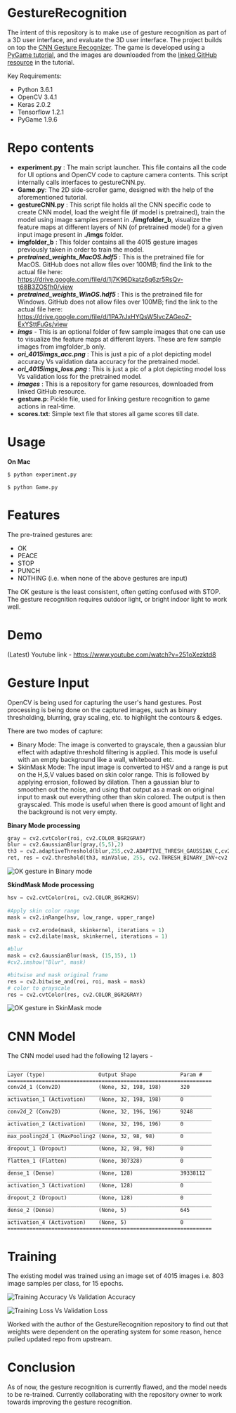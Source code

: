 # GestureRecognition

The intent of this repository is to make use of gesture recognition as part of a 3D user interface, and evaluate the 3D user interface. The project builds on top the [CNN Gesture Recognizer](https://github.com/asingh33/CNNGestureRecognizer). The game is developed using a [PyGame tutorial](https://www.youtube.com/watch?v=PjgLeP0G5Yw), and the images are downloaded from the [linked GitHub resource](https://github.com/techwithtim/Side-Scroller-Game/tree/master/images) in the tutorial.


Key Requirements:
- Python 3.6.1
- OpenCV 3.4.1
- Keras 2.0.2
- Tensorflow 1.2.1
- PyGame 1.9.6

# Repo contents
- **experiment.py** : The main script launcher. This file contains all the code for UI options and OpenCV code to capture camera contents. This script internally calls interfaces to gestureCNN.py.
- **Game.py**: The 2D side-scroller game, designed with the help of the aforementioned tutorial.
- **gestureCNN.py** : This script file holds all the CNN specific code to create CNN model, load the weight file (if model is pretrained), train the model using image samples present in **./imgfolder_b**, visualize the feature maps at different layers of NN (of pretrained model) for a given input image present in **./imgs** folder.
- **imgfolder_b** : This folder contains all the 4015 gesture images previously taken in order to train the model.
- **_pretrained_weights_MacOS.hdf5_** : This is the pretrained file for MacOS. GitHub does not allow files over 100MB; find the link to the actual file here: https://drive.google.com/file/d/1j7K96Dkatz6q6zr5RsQv-t68B3ZOSfh0/view
- **_pretrained_weights_WinOS.hdf5_** : This is the pretrained file for Windows. GitHub does not allow files over 100MB; find the link to the actual file here: https://drive.google.com/file/d/1PA7rJxHYQsW5IvcZAGeoZ-ExYSttFuGs/view
- **_imgs_** - This is an optional folder of few sample images that one can use to visualize the feature maps at different layers. These are few sample images from imgfolder_b only.
- **_ori_4015imgs_acc.png_** : This is just a pic of a plot depicting model accuracy Vs validation data accuracy for the pretrained model.
- **_ori_4015imgs_loss.png_** : This is just a pic of a plot depicting model loss Vs validation loss for the pretrained model.
- **_images_** : This is a repository for game resources, downloaded from linked GitHub resource.
- **gesture.p**: Pickle file, used for linking gesture recognition to game actions in real-time.
- **scores.txt**: Simple text file that stores all game scores till date.

# Usage
**On Mac**
```bash
$ python experiment.py
```
```another bash terminal
$ python Game.py
```

# Features
The pre-trained gestures are:
- OK
- PEACE
- STOP
- PUNCH
- NOTHING (i.e. when none of the above gestures are input)

The OK gesture is the least consistent, often getting confused with STOP. The gesture recognition requires outdoor light, or bright indoor light to work well.

# Demo 
(Latest) Youtube link - https://www.youtube.com/watch?v=251oXezktd8

# Gesture Input
OpenCV is being used for capturing the user's hand gestures. Post processing is being done on the captured images, such as binary thresholding, blurring, gray scaling, etc. to highlight the contours & edges.

There are two modes of capture:
- Binary Mode: The image is converted to grayscale, then a gaussian blur effect with adaptive threshold filtering is applied. This mode is useful with an empty background like a wall, whiteboard etc.
- SkinMask Mode: The input image is converted to HSV and a range is put on the H,S,V values based on skin color range. This is followed by applying errosion, followed by dilation. Then a gaussian blur to smoothen out the noise, and using that output as a mask on original input to mask out everything other than skin colored. The output is then grayscaled. This mode is useful when there is good amount of light and the background is not very empty.

**Binary Mode processing**
```python
gray = cv2.cvtColor(roi, cv2.COLOR_BGR2GRAY)
blur = cv2.GaussianBlur(gray,(5,5),2)   
th3 = cv2.adaptiveThreshold(blur,255,cv2.ADAPTIVE_THRESH_GAUSSIAN_C,cv2.THRESH_BINARY_INV,11,2)
ret, res = cv2.threshold(th3, minValue, 255, cv2.THRESH_BINARY_INV+cv2.THRESH_OTSU)
```

![OK gesture in Binary mode](https://github.com/ApoorvDP/GestureRecognition/blob/master/imgfolder_b/iiiok160.png)


**SkindMask Mode processing**
```python
hsv = cv2.cvtColor(roi, cv2.COLOR_BGR2HSV)
    
#Apply skin color range
mask = cv2.inRange(hsv, low_range, upper_range)

mask = cv2.erode(mask, skinkernel, iterations = 1)
mask = cv2.dilate(mask, skinkernel, iterations = 1)

#blur
mask = cv2.GaussianBlur(mask, (15,15), 1)
#cv2.imshow("Blur", mask)

#bitwise and mask original frame
res = cv2.bitwise_and(roi, roi, mask = mask)
# color to grayscale
res = cv2.cvtColor(res, cv2.COLOR_BGR2GRAY)
```
![OK gesture in SkinMask mode](https://github.com/ApoorvDP/GestureRecognition/blob/master/imgfolder_b/iiok44.png)


# CNN Model
The CNN model used had the following 12 layers -
```
_________________________________________________________________
Layer (type)                 Output Shape              Param #   
=================================================================
conv2d_1 (Conv2D)            (None, 32, 198, 198)      320       
_________________________________________________________________
activation_1 (Activation)    (None, 32, 198, 198)      0         
_________________________________________________________________
conv2d_2 (Conv2D)            (None, 32, 196, 196)      9248      
_________________________________________________________________
activation_2 (Activation)    (None, 32, 196, 196)      0         
_________________________________________________________________
max_pooling2d_1 (MaxPooling2 (None, 32, 98, 98)        0         
_________________________________________________________________
dropout_1 (Dropout)          (None, 32, 98, 98)        0         
_________________________________________________________________
flatten_1 (Flatten)          (None, 307328)            0         
_________________________________________________________________
dense_1 (Dense)              (None, 128)               39338112  
_________________________________________________________________
activation_3 (Activation)    (None, 128)               0         
_________________________________________________________________
dropout_2 (Dropout)          (None, 128)               0         
_________________________________________________________________
dense_2 (Dense)              (None, 5)                 645       
_________________________________________________________________
activation_4 (Activation)    (None, 5)                 0         
=================================================================
```

# Training
The existing model was trained using an image set of 4015 images i.e. 803 image samples per class, for 15 epochs.

![Training Accuracy Vs Validation Accuracy](https://github.com/asingh33/CNNGestureRecognizer/blob/master/ori_4015imgs_acc.png)

![Training Loss Vs Validation Loss](https://github.com/asingh33/CNNGestureRecognizer/blob/master/ori_4015imgs_loss.png)

Worked with the author of the GestureRecognition repository to find out that weights were dependent on the operating system for some reason, hence pulled updated repo from upstream.


# Conclusion
As of now, the gesture recognition is currently flawed, and the model needs to be re-trained. Currently collaborating with the repository owner to work towards improving the gesture recognition.
